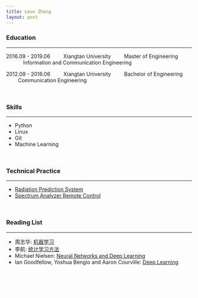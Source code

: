 ```yaml
---
title: Leon Zheng
layout: post
---
```


### Education

------

2016.09 - 2019.06 &#8195;&#8195; Xiangtan University &#8195;&#8195; Master of Engineering &#8195;&#8195;&#8195; Information and Communication Engineering

2012.09 -  2016.06 &#8195;&#8195; Xiangtan University &#8195;&#8195; Bachelor of Engineering &#8195;&#8195; Communication Engineering

<br/>

### Skills

------

- Python
- Linux
- Git
- Machine Learning

<br/>

### Technical Practice

------

- [Radiation Prediction System](https://github.com/leon-zheng/radiation-prediction)
- [Spectrum Analyzer Remote Control](https://github.com/leon-zheng/SA-remote-control)

<br/>

### Reading List

------

- 周志华: [机器学习](https://cs.nju.edu.cn/zhouzh/zhouzh.files/publication/MLbook2016.htm)
- 李航: [统计学习方法](https://book.douban.com/subject/10590856/)
- Michael Nielsen: [Neural Networks and Deep Learning](http://neuralnetworksanddeeplearning.com/)
- Ian Goodfellow, Yoshua Bengio and Aaron Courville: [Deep Learning](http://www.deeplearningbook.org/)






<font color="#fff">----- ----- ----- ----- ----- ----- ----- ----- ----- ----- ----- ----- ----- ----- ----- ----- ----- ----- ------ ----- ----- ----- ----- ----- ----- ----- ----- ----- ----- ----- ----- ----- ----- ----- ----- ----- ----- ----- ----- ----- ----- ----- ----- ----- ----- ----- -----</font>

